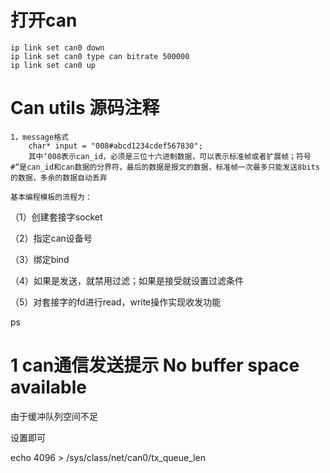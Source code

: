 # 打开can
    ip link set can0 down
    ip link set can0 type can bitrate 500000
    ip link set can0 up

# Can utils 源码注释
    1，message格式
        char* input = "008#abcd1234cdef567830";
        其中‘008表示can_id，必须是三位十六进制数据，可以表示标准帧或者扩展帧；符号#“是can_id和can数据的分界符，最后的数据是报文的数据，标准帧一次最多只能发送8bits的数据，多余的数据自动丢弃

    基本编程模板的流程为：

（1）创建套接字socket

（2）指定can设备号

（3）绑定bind

（4）如果是发送，就禁用过滤；如果是接受就设置过滤条件

（5）对套接字的fd进行read，write操作实现收发功能


ps


# 1 can通信发送提示 No buffer space available

由于缓冲队列空间不足 

 

设置即可

 

echo  4096 > /sys/class/net/can0/tx_queue_len
